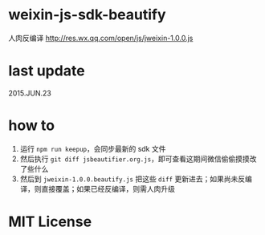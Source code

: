 # weixin-js-sdk-beautify

人肉反编译 http://res.wx.qq.com/open/js/jweixin-1.0.0.js

# last update

2015.JUN.23

# how to

1. 运行 `npm run keepup`，会同步最新的 sdk 文件
2. 然后执行 `git diff jsbeautifier.org.js`，即可查看这期间微信偷偷摸摸改了些什么
3. 然后到 `jweixin-1.0.0.beautify.js` 把这些 `diff` 更新进去；如果尚未反编译，则直接覆盖；如果已经反编译，则需人肉升级

# MIT License
